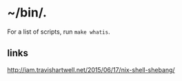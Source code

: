 # ~/bin/.

For a list of scripts, run `make whatis`.

## links

http://iam.travishartwell.net/2015/06/17/nix-shell-shebang/
